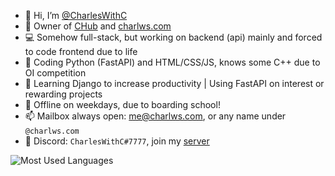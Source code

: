 - 👋 Hi, I’m [@CharlesWithC](https://github.com/CharlesWithC)
- 🚚 Owner of [CHub](https://drivershub.charlws.com) and [charlws.com](https://charlws.com)
- 💻 Somehow full-stack, but working on backend (api) mainly and forced to code frontend due to life
- 🐍 Coding Python (FastAPI) and HTML/CSS/JS, knows some C++ due to OI competition
- 🌱 Learning Django to increase productivity | Using FastAPI on interest or rewarding projects
- 👀 Offline on weekdays, due to boarding school!
- 📫 Mailbox always open: [me@charlws.com](mailto:me@charlws.com), or any name under `@charlws.com`
- 📃 Discord: `CharlesWithC#7777`, join my [server](https://discord.gg/wNTaaBZ5qd)

![Most Used Languages](https://github-readme-stats.vercel.app/api/top-langs/?username=CharlesWithC&theme=dark)
